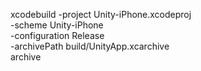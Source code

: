 xcodebuild -project Unity-iPhone.xcodeproj \
  -scheme Unity-iPhone \
  -configuration Release \
  -archivePath build/UnityApp.xcarchive \
  archive
